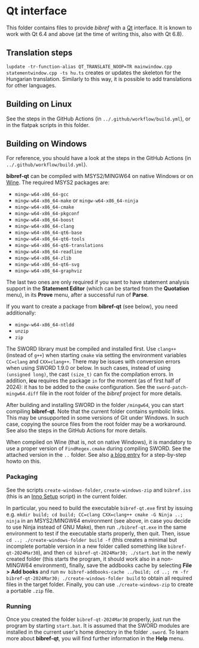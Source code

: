 # Qt interface

This folder contains files to provide *bibref* with a [Qt](https://qt.io) interface. It is known to work with Qt 6.4 and above
(at the time of writing this, also with Qt 6.8).

## Translation steps

`lupdate -tr-function-alias QT_TRANSLATE_NOOP=TR mainwindow.cpp statementwindow.cpp -ts hu.ts` creates or updates the skeleton for the Hungarian translation.
Similarly to this way, it is possible to add translations for other languages.

## Building on Linux

See the steps in the GitHub Actions (in `../.github/workflow/build.yml`), or in the flatpak scripts in this folder.

## Building on Windows

For reference, you should have a look at the steps in the GitHub Actions (in `../.github/workflow/build.yml`).

**bibref-qt** can be compiled with MSYS2/MINGW64 on native Windows or on [Wine](https://github.com/msys2/MSYS2-packages/issues/682#issuecomment-1836544182).
The required MSYS2 packages are:

* `mingw-w64-x86_64-gcc`
* `mingw-w64-x86_64-make` or `mingw-w64-x86_64-ninja`
* `mingw-w64-x86_64-cmake`
* `mingw-w64-x86_64-pkgconf`
* `mingw-w64-x86_64-boost`
* `mingw-w64-x86_64-clang`
* `mingw-w64-x86_64-qt6-base`
* `mingw-w64-x86_64-qt6-tools`
* `mingw-w64-x86_64-qt6-translations`
* `mingw-w64-x86_64-readline`
* `mingw-w64-x86_64-zlib`
* `mingw-w64-x86_64-qt6-svg`
* `mingw-w64-x86_64-graphviz`

The last two ones are only required if you want to have statement analysis support in
the **Statement Editor** (which can be started from the **Quotation** menu), in its **Prove** menu,
after a successful run of **Parse**.

If you want to create a package from **bibref-qt** (see below), you need additionally:

* `mingw-w64-x86_64-ntldd`
* `unzip`
* `zip`

The SWORD library must be compiled and installed first. Use `clang++` (instead of `g++`) when
starting `cmake` via setting the environment variables `CC=clang` and `CXX=clang++`.
There may be issues with conversion errors when using SWORD 1.9.0 or below. In such cases, instead of using `(unsigned long)`,
the cast `(size_t)` can fix the compilation errors. In addition, **icu** requires the package `in`
for the moment (as of first half of 2024): it has to be added to the `cmake` configuration. See the `sword-patch-mingw64.diff` file
in the root folder of the *bibref* project for more details.

After building and installing SWORD in the folder `/mingw64`, you can start compiling **bibref-qt**.
Note that the current folder contains symbolic links. This may be unsupported in some
versions of Git under Windows. In such case, copying the source files from the root
folder may be a workaround. See also the steps in the GitHub Actions for more details.

When compiled on Wine (that is, not on native Windows), it is mandatory to use a proper version
of `FindRegex.cmake` during compiling SWORD. See the attached version in the `..` folder.
See also [a blog entry](https://matek.hu/zoltan/blog-20240822.php) for a step-by-step howto on this.

### Packaging

See the scripts `create-windows-folder`, `create-windows-zip` and `bibref.iss`
(this is an [Inno Setup](https://jrsoftware.org/isinfo.php) script) in the current folder.

In particular, you need to build the executable `bibref-qt.exe` first by
issuing e.g. `mkdir build; cd build; CC=clang CXX=clang++ cmake -G Ninja ..; ninja`
in an MSYS2/MINGW64 environment (see above,
in case you decide to use Ninja instead of GNU Make), then run
`./bibref-qt.exe` in the same environment to test if the executable starts properly, then quit.
Then, issue `cd ..; ./create-windows-folder build -f` (this creates a minimal but incomplete portable version in a new folder
called something like `bibref-qt-2024Mar30`),
and then `cd bibref-qt-2024Mar30; ./start.bat` in the newly created folder (this starts the program, it should
work also in a non-MINGW64 environment), finally, save the addbooks cache by
selecting **File > Add books** and run `mv bibref-addbooks-cache ../build; cd ..; rm -fr bibref-qt-2024Mar30; ./create-windows-folder build` to obtain all
required files in the target folder. Finally, you can use `./create-windows-zip` to create a
portable `.zip` file.

### Running

Once you created the folder `bibref-qt-2024Mar30` properly, just run the program by starting `start.bat`.
It is assumed that the SWORD modules are installed in the current user's home directory in the folder `.sword`.
To learn more about **bibref-qt**, you will find further information in the **Help** menu.
